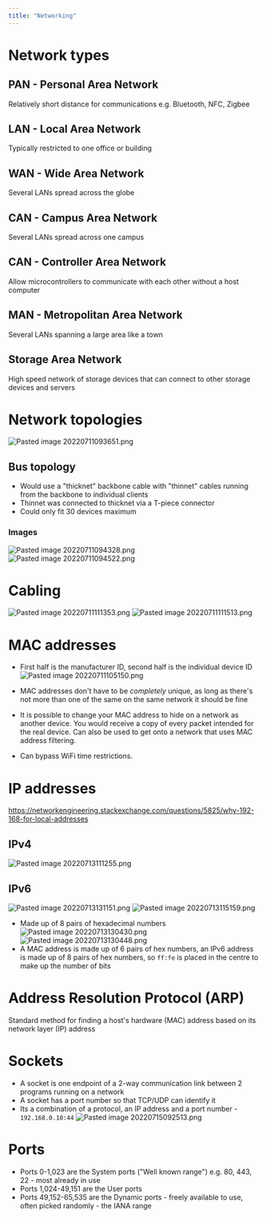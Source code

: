 ```yaml
---
title: "Networking"
---
```

# Network types
## PAN - Personal Area Network
Relatively short distance for communications e.g. Bluetooth, NFC, Zigbee
## LAN - Local Area Network
Typically restricted to one office or building
## WAN - Wide Area Network
Several LANs spread across the globe
## CAN - Campus Area Network
Several LANs spread across one campus
## CAN - Controller Area Network
Allow microcontrollers to communicate with each other without a host computer
## MAN - Metropolitan Area Network
Several LANs spanning a large area like a town
## Storage Area Network
High speed network of storage devices that can connect to other storage devices and servers

# Network topologies
![Pasted image 20220711093651.png](Pasted%20image%2020220711093651.png)
## Bus topology
- Would use a "thicknet" backbone cable with "thinnet" cables running from the backbone to individual clients
- Thinnet was connected to thicknet via a T-piece connector
- Could only fit 30 devices maximum
### Images
![Pasted image 20220711094328.png](Pasted%20image%2020220711094328.png)
![Pasted image 20220711094522.png](Pasted%20image%2020220711094522.png)

# Cabling
![Pasted image 20220711111353.png](Pasted%20image%2020220711111353.png)
![Pasted image 20220711111513.png](Pasted%20image%2020220711111513.png)
# MAC addresses
- First half is the manufacturer ID, second half is the individual device ID
![Pasted image 20220711105150.png](Pasted%20image%2020220711105150.png)
- MAC addresses don't have to be *completely* unique, as long as there's not more than one of the same on the same network it should be fine

- It is possible to change your MAC address to hide on a network as another device. You would receive a copy of every packet intended for the real device. Can also be used to get onto a network that uses MAC address filtering.
- Can bypass WiFi time restrictions.
# IP addresses
https://networkengineering.stackexchange.com/questions/5825/why-192-168-for-local-addresses

## IPv4
![Pasted image 20220713111255.png](Pasted%20image%2020220713111255.png)

## IPv6
![Pasted image 20220713131151.png](Pasted%20image%2020220713131151.png)
![Pasted image 20220713115159.png](Pasted%20image%2020220713115159.png)
- Made up of 8 pairs of hexadecimal numbers
![Pasted image 20220713130430.png](Pasted%20image%2020220713130430.png)
![Pasted image 20220713130448.png](Pasted%20image%2020220713130448.png)
- A MAC address is made up of 6 pairs of hex numbers, an IPv6 address is made up of 8 pairs of hex numbers, so `ff:fe` is placed in the centre to make up the number of bits

# Address Resolution Protocol (ARP)
Standard method for finding a host's hardware (MAC) address based on its network layer (IP) address
# Sockets
- A socket is one endpoint of a 2-way communication link between 2 programs running on  a network
- A socket has a port number so that TCP/UDP can identify it
- Its a combination of a protocol, an IP address and a port number - `192.168.0.10:44`
![Pasted image 20220715092513.png](Pasted%20image%2020220715092513.png)
# Ports
- Ports 0-1,023 are the System ports ("Well known range") e.g. 80, 443, 22 - most already in use
- Ports 1,024-49,151 are the User ports
- Ports 49,152-65,535 are the Dynamic ports - freely available to use, often picked randomly - the IANA range